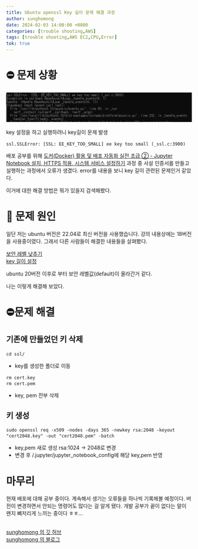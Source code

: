 ```yaml
---
title: Ubuntu openssl Key 길이 문제 해결 과정
author: sunghomong
date: 2024-02-03 14:00:00 +0800
categories: [trouble shooting,AWS]
tags: [trouble shooting,AWS EC2,CPU,Error]
tok: true
---
```


# ⛔ 문제 상황

![Key 길이 문제](<post_images/key 길이 문제 발생.png>)

key 설정을 하고 실행하려니 key길이 문제 발생

```linux
ssl.SSLError: [SSL: EE_KEY_TOO_SMALL] ee key too small (_ssl.c:3900)
```

배포 공부를 위해 [도커(Docker) 활용 및 배포 자동화 실전 초급 ② - Jupyter Notebook 설치, HTTPS 적용, 시스템 서비스 설정하기](https://www.youtube.com/watch?v=LoYpXoBJPMc&list=PLRx0vPvlEmdChjc6N3JnLaX-Gihh5pHcx&index=2) 과정 중 사설 인증서를 만들고 실행하는 과정에서 오류가 생겼다. error를 내용을 보니 key 길이 관련된 문제인거 같았다.

이거에 대한 해결 방법은 뭐가 있을지 검색해봤다.

# 🧐 문제 원인

일단 저는 ubuntu 버전은 22.04로 최신 버전을 사용했습니다. 강의 내용상에는 18버전을 사용중이였다. 그래서 다른 사람들이 해결한 내용들을 살펴봤다.

[보안 레벨 낮추기](https://ivorycirrus.github.io/TIL/openssl-seclevel/) <br>
[key 길이 설정](https://velog.io/@jungri89/aws-ubuntu%EC%97%90-jupyter-notebook-openssl-%EC%84%A4%EC%A0%95)

ubuntu 20버전 이후로 부터 보안 레벨값(default)이 올라간거 같다.

나는 이렇게 해결해 보았다.

# ⛔문제 해결

## 기존에 만들었던 키 삭제

```linux
cd ssl/
```

- key를 생성한 폴더로 이동

```linux
rm cert.key
rm cert.pem
```

- key, pem 전부 삭제

## 키 생성

```linux
sudo openssl req -x509 -nodes -days 365 -newkey rsa:2048 -keyout "cert2048.key" -out "cert2048.pem" -batch
```

- key,pem 새로 생성 rsa:1024 -> 2048로 변경
- 변경 후 /.jupyter/jupyter_notebook_config에 해당 key,pem 반영


# 마무리

현재 배포에 대해 공부 중이다. 계속해서 생기는 오류들을 하나씩 기록해볼 예정이다. 버전이 변경하면서 안되는 명령어도 많다는 걸 알게 됐다. 개발 공부가 끝이 없다는 말이 왠지 뼈저리게 느끼는 중이다 ㅎㅎ... 
<br><br>

[sunghomong 의 깃 허브](https://github.com/sunghomong) <br>
[sunghomong 의 블로그](https://sunghomong.github.io/)